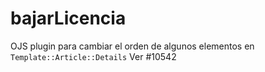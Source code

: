 # bajarLicencia
OJS plugin para cambiar el orden de algunos elementos en `Template::Article::Details`
Ver #10542
